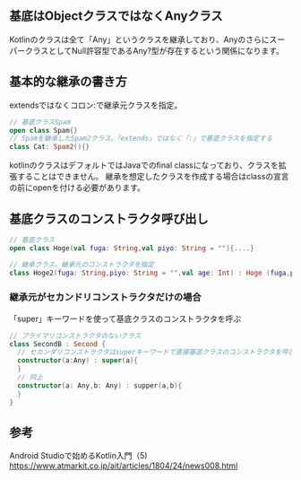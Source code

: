 ## 基底はObjectクラスではなくAnyクラス
Kotlinのクラスは全て「Any」というクラスを継承しており、AnyのさらにスーパークラスとしてNull許容型であるAny?型が存在するという関係になります。

## 基本的な継承の書き方
extendsではなくコロン:で継承元クラスを指定。
```kt
// 基底クラスSpam
open class Spam{}
// Spamを継承したSpam2クラス。「extends」ではなく「:」で基底クラスを指定する
class Cat: Spam2(){}
```
kotlinのクラスはデフォルトではJavaでのfinal classになっており、クラスを拡張することはできません。
継承を想定したクラスを作成する場合はclassの宣言の前にopenを付ける必要があります。

## 基底クラスのコンストラクタ呼び出し
```kt
// 基底クラス
open class Hoge(val fuga: String,val piyo: String = ""){....}

// 継承クラス。継承元のコンストラクタを指定
class Hoge2(fuga: String,piyo: String = "",val age: Int) : Hoge (fuga,piyo){....}
```
### 継承元がセカンドリコンストラクタだけの場合
「super」キーワードを使って基底クラスのコンストラクタを呼ぶ
```kt
// プライマリコンストラクタのないクラス
class SecondB : Second {
  // セカンダリコンストラクタはsuperキーワードで直接基底クラスのコンストラクタを呼び出す
  constructor(a:Any) : super(a){
  }
  // 同上
  constructor(a: Any,b: Any) : supper(a,b){
  }
}
```

## 参考
Android Studioで始めるKotlin入門（5)
https://www.atmarkit.co.jp/ait/articles/1804/24/news008.html
